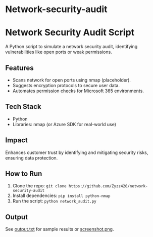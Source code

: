 # Network-security-audit
# Network Security Audit Script
A Python script to simulate a network security audit, identifying vulnerabilities like open ports or weak permissions.

## Features
- Scans network for open ports using nmap (placeholder).
- Suggests encryption protocols to secure user data.
- Automates permission checks for Microsoft 365 environments.

## Tech Stack
- Python
- Libraries: nmap (or Azure SDK for real-world use)

## Impact
Enhances customer trust by identifying and mitigating security risks, ensuring data protection.

## How to Run
1. Clone the repo: `git clone https://github.com/Zyzz420/network-security-audit`
2. Install dependencies: `pip install python-nmap`
3. Run the script: `python network_audit.py`

## Output
See [output.txt](output.txt) for sample results or [screenshot.png](screenshot.png).